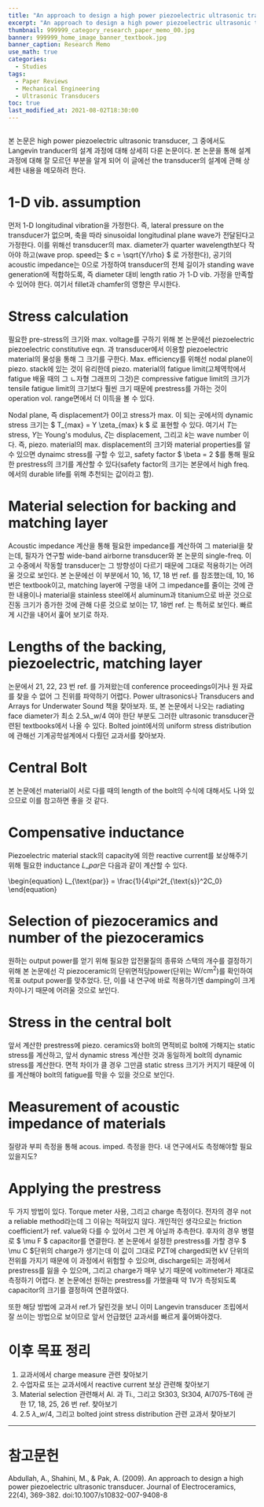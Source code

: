 ```yaml
---
title: "An approach to design a high power piezoelectric ultrasonic transducer"
excerpt: "An approach to design a high power piezoelectric ultrasonic transducer"
thumbnail: 999999_category_research_paper_memo_00.jpg
banner: 999999_home_image_banner_textbook.jpg
banner_caption: Research Memo
use_math: true
categories:
  - Studies
tags:
  - Paper Reviews
  - Mechanical Engineering
  - Ultrasonic Transducers
toc: true
last_modified_at: 2021-08-02T18:30:00
---
```


<figure class="align-center" style="width: 600px">
  <a href="/assets/images/210721_research_paper_memo_00_00.jpg">
  <img src="{{ site.url }}{{ site.baseurl }}/assets/images/210802_research_paper_memo_01_00.jpg" alt="">
  </a>
</figure>

본 논문은 high power piezoelectric ultrasonic transducer, 그 중에서도 Langevin tranducer의 설계 과정에 대해 상세히 다룬 논문이다. 본 논문을 통해 설계 과정에 대해 잘 모르던 부분을 알게 되어 이 글에선 the transducer의 설계에 관해 상세한 내용을 메모하려 한다.

# 1-D vib. assumption

먼저 1-D longitudinal vibration을 가정한다. 즉, lateral pressure on the transducer가 없으며, 축을 따라 sinusoidal longitudinal plane wave가 전달된다고 가정한다. 이를 위해선 transducer의 max. diameter가 quarter wavelength보다 작아야 하고(wave prop. speed는 $ c = \sqrt{Y/\rho} $ 로 가정한다), 공기의 acoustic impedance는 0으로 가정하여 transducer의 전체 길이가 standing wave generation에 적합하도록, 즉 diameter 대비 length ratio 가 1-D vib. 가정을 만족할 수 있어야 한다. 여기서 fillet과 chamfer의 영향은 무시한다.

# Stress calculation

필요한 pre-stress의 크기와 max. voltage를 구하기 위해 본 논문에선 piezoelectric  piezoelectric constitutive eqn. 과 transducer에서 이용할 piezoelectric material의 물성을 통해 그 크기를 구한다. Max. efficiency를 위해선 nodal plane이 piezo. stack에 있는 것이 유리한데 piezo. material의 fatigue limit(고체역학에서 fatigue 배울 때의 그 ㄴ자형 그래프의 그것)은 compressive fatigue limit의 크기가 tensile fatigue limit의 크기보다 훨씬 크기 때문에 prestress를 가하는 것이 operation vol. range면에서 더 이득을 볼 수 있다.

Nodal plane, 즉 displacement가 0이고 stress가 max. 이 되는 곳에서의 dynamic stress 크기는 $ T\_{max} = Y \zeta\_{max} k $ 로 표현할 수 있다. 여기서 $T$는 stress, $Y$는 Young's modulus, $\zeta$는 displacement, 그리고 $k$는 wave number 이다. 즉, piezo. material의 max. displacement의 크기와 material properties를 알 수 있으면 dynaimc stress를 구할 수 있고, safety factor $ \beta = 2 $를 통해 필요한 prestress의 크기를 계산할 수 있다(safety factor의 크기는 본문에서 high freq. 에서의 durable life를 위해 추천되는 값이라고 함).

# Material selection for backing and matching layer

Acoustic impedance 계산을 통해 필요한 impedance를 계산하여 그 material을 찾는데, 필자가 연구할 wide-band airborne transducer와 본 논문의 single-freq. 이고 수중에서 작동할 transducer는 그 방향성이 다르기 때문에 그대로 적용하기는 어려울 것으로 보인다. 본 논문에선 이 부분에서 10, 16, 17, 18 번 ref. 를 참조했는데, 10, 16번은 textbook이고, matching layer에 구멍을 내어 그 impedance를 줄이는 것에 관한 내용이나 material을 stainless steel에서 aluminum과 titanium으로 바꾼 것으로 진동 크기가 증가한 것에 관해 다룬 것으로 보이는 17, 18번 ref. 는 특허로 보인다. 빠르게 시간을 내어서 훑어 보기로 하자.

# Lengths of the backing, piezoelectric, matching layer

논문에서 21, 22, 23 번 ref. 를 가져왔는데 conference proceedings이거나 원 자료를 찾을 수 없어 그 진위를 파악하기 어렵다. Power ultrasonics나 Transducers and Arrays for Underwater Sound 책을 찾아보자. 또, 본 논문에서 나오는 radiating face diameter가 최소 $2.5 \lambda\_w/4$ 여야 한단 부분도 그러한 ultrasonic transducer관련된 textbooks에서 나올 수 있다. Bolted joint에서의 uniform stress distribution에 관해선 기계공학설계에서 다뤘던 교과서를 찾아보자.

# Central Bolt

본 논문에선 material이 서로 다를 때의 length of the bolt의 수식에 대해서도 나와 있으므로 이를 참고하면 좋을 것 같다.

# Compensative inductance

Piezoelectric material stack의 capacity에 의한 reactive current를 보상해주기 위해 필요한 inductance $L\_{par}$은 다음과 같이 계산할 수 있다.

\begin{equation}
  L\_{\text{par}} = \frac{1}{4\pi^2f\_{\text{s}}^2C\_0}
\end{equation}

# Selection of piezoceramics and number of the piezoceramics

원하는 output power를 얻기 위해 필요한 압전물질의 종류와 스택의 개수를 결정하기 위해 본 논문에선 각 piezoceramic의 단위면적당power(단위는 $\text{W/cm}^2$)를 확인하여 목표 output power를 맞추었다. 단, 이를 내 연구에 바로 적용하기엔 damping이 크게 차이나기 때문에 어려울 것으로 보인다.

# Stress in the central bolt

앞서 계산한 prestress에 piezo. ceramics와 bolt의 면적비로 bolt에 가해지는 static stress를 계산하고, 앞서 dynamic stress 계산한 것과 동일하게 bolt의 dynamic stress를 계산한다. 면적 차이가 클 경우 그만큼 static stress 크기가 커지기 때문에 이를 계산해야 bolt의 fatigue를 막을 수 있을 것으로 보인다.

# Measurement of acoustic impedance of materials

질량과 부피 측정을 통해 acous. imped. 측정을 한다. 내 연구에서도 측정해야할 필요 있을지도?

# Applying the prestress

두 가지 방법이 있다. Torque meter 사용, 그리고 charge 측정이다. 전자의 경우 not a reliable method라는데 그 이유는 적혀있지 않다. 개인적인 생각으로는 friction coefficient가 ref. value와 다를 수 있어서 그런 게 아닐까 추측한다. 후자의 경우 병렬로 $ \mu F $ capacitor를 연결한다. 본 논문에서 설정한 prestress를 가할 경우 $ \mu C $단위의 charge가 생기는데 이 값이 그대로 PZT에 charged되면 kV 단위의 전위를 가지기 때문에 이 과정에서 위험할 수 있으며, discharge되는 과정에서 prestress를 잃을 수 있으며, 그리고 charge가 매우 낮기 때문에 voltimeter가 제대로 측정하기 어렵다. 본 논문에선 원하는 prestress를 가했을때 약 1V가 측정되도록 capacitor의 크기를 결정하여 연결하였다.

또한 해당 방법에 교과서 ref.가 달린것을 보니 이미 Langevin transducer 조립에서 잘 쓰이는 방법으로 보이므로 앞서 언급했던 교과서를 빠르게 훑어봐야겠다.


# 이후 목표 정리

1. 교과서에서 charge measure 관련 찾아보기
2. 수업자료 또는 교과서에서 reactive current 보상 관련해 찾아보기
3. Material selection 관련해서 Al. 과 Ti., 그리고 St303, St304, Al7075-T6에 관한 17, 18, 25, 26 번 ref. 찾아보기
4. 2.5 $\lambda\_w/4$, 그리고 bolted joint stress distribution 관련 교과서 찾아보기

- - -
# 참고문헌

Abdullah, A., Shahini, M., & Pak, A. (2009). An approach to design a high power piezoelectric ultrasonic transducer. Journal of Electroceramics, 22(4), 369-382. doi:10.1007/s10832-007-9408-8
